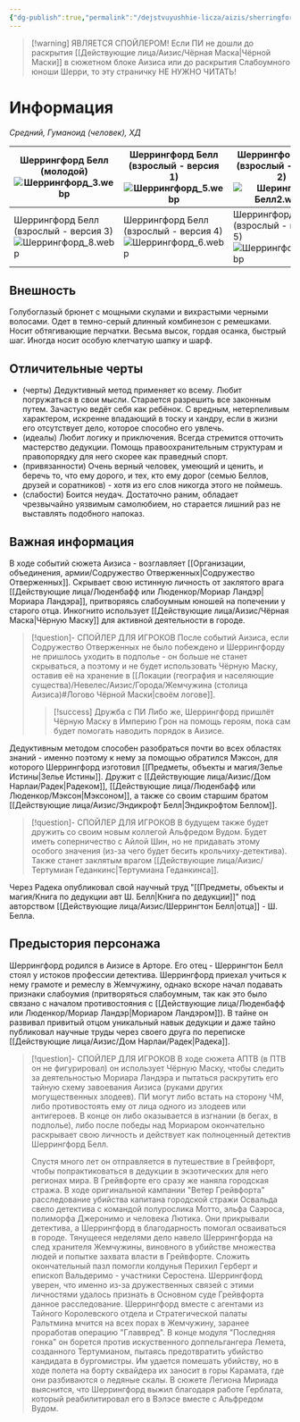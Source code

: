 ```yaml
---
{"dg-publish":true,"permalink":"/dejstvuyushhie-licza/aizis/sherringford-bell/","dgPassFrontmatter":true}
---
```


> [!warning] ЯВЛЯЕТСЯ СПОЙЛЕРОМ!
> Если ПИ не дошли до раскрытия [[Действующие лица/Аизис/Чёрная Маска\|Чёрной Маски]] в сюжетном блоке Аизиса или до раскрытия Слабоумного юноши Шерри, то эту страничку НЕ НУЖНО ЧИТАТЬ!
# Информация
*Средний, Гуманоид (человек), ХД*

| Шеррингфорд Белл (молодой)<br>![Шеррингфорд_3.webp](/img/user/%D0%98%D0%B7%D0%BE%D0%B1%D1%80%D0%B0%D0%B6%D0%B5%D0%BD%D0%B8%D1%8F/%D0%A8%D0%B5%D1%80%D1%80%D0%B8%D0%BD%D0%B3%D1%84%D0%BE%D1%80%D0%B4_3.webp)             | Шеррингфорд Белл (взрослый - версия 1)<br>![Шеррингфорд_5.webp](/img/user/%D0%98%D0%B7%D0%BE%D0%B1%D1%80%D0%B0%D0%B6%D0%B5%D0%BD%D0%B8%D1%8F/%D0%A8%D0%B5%D1%80%D1%80%D0%B8%D0%BD%D0%B3%D1%84%D0%BE%D1%80%D0%B4_5.webp) | Шеррингфорд Белл (взрослый - версия 2)<br>![Шерингфорд Белл2.webp](/img/user/%D0%98%D0%B7%D0%BE%D0%B1%D1%80%D0%B0%D0%B6%D0%B5%D0%BD%D0%B8%D1%8F/%D0%A8%D0%B5%D1%80%D0%B8%D0%BD%D0%B3%D1%84%D0%BE%D1%80%D0%B4%20%D0%91%D0%B5%D0%BB%D0%BB2.webp) |
| ----------------------------------------------------------------- | ----------------------------------------------------------------- | -------------------------------------------------------------------- |
| Шеррингфорд Белл (взрослый - версия 3)<br>![Шеррингфорд_8.webp](/img/user/%D0%98%D0%B7%D0%BE%D0%B1%D1%80%D0%B0%D0%B6%D0%B5%D0%BD%D0%B8%D1%8F/%D0%A8%D0%B5%D1%80%D1%80%D0%B8%D0%BD%D0%B3%D1%84%D0%BE%D1%80%D0%B4_8.webp) | Шеррингфорд Белл (взрослый - версия 4)<br>![Шеррингфорд_6.webp](/img/user/%D0%98%D0%B7%D0%BE%D0%B1%D1%80%D0%B0%D0%B6%D0%B5%D0%BD%D0%B8%D1%8F/%D0%A8%D0%B5%D1%80%D1%80%D0%B8%D0%BD%D0%B3%D1%84%D0%BE%D1%80%D0%B4_6.webp) | Шеррингфорд Белл (взрослый - версия 5)<br>![Шеррингфорд_9.webp](/img/user/%D0%98%D0%B7%D0%BE%D0%B1%D1%80%D0%B0%D0%B6%D0%B5%D0%BD%D0%B8%D1%8F/%D0%A8%D0%B5%D1%80%D1%80%D0%B8%D0%BD%D0%B3%D1%84%D0%BE%D1%80%D0%B4_9.webp)    |
## Внешность
Голубоглазый брюнет с мощными скулами и вихрастыми черными волосами. Одет в темно-серый длинный комбинезон с ремешками. Носит обтягивающие перчатки. Весьма высок, гордая осанка, быстрый шаг. Иногда носит особую клетчатую шапку и шарф.
## Отличительные черты
- (черты) Дедуктивный метод применяет ко всему. Любит погружаться в свои мысли. Старается разрешить все законным путем. Зачастую ведёт себя как ребёнок. С вредным, нетерпеливым характером, искренне впадающий в тоску и хандру, если в жизни его отсутствует дело, которое способно его увлечь.
- (идеалы) Любит логику и приключения. Всегда стремится отточить мастерство дедукции. Помощь правоохранительным структурам и правопорядку для него скорее как праведный спорт.
- (привязанности) Очень верный человек, умеющий и ценить, и беречь то, что ему дорого, и тех, кто ему дорог (семью Беллов, друзей и соратников) - хотя из его слов никогда этого не поймешь.
- (слабости) Боится неудач. Достаточно раним, обладает чрезвычайно уязвимым самолюбием, но старается лишний раз не выставлять подобного напоказ.
## Важная информация
В ходе событий сюжета Аизиса - возглавляет [[Организации, объединения, армии/Содружество Отверженных\|Содружество Отверженных]].
Скрывает свою истинную личность от заклятого врага [[Действующие лица/Люденбафф или Люденкор/Мориар Ландэр\|Мориара Ландэра]], притворяясь слабоумным юношей на попечении у старого отца. Инкогнито использует [[Действующие лица/Аизис/Чёрная Маска\|Чёрную Маску]] для активной деятельности в городе.
> [!question]- СПОЙЛЕР ДЛЯ ИГРОКОВ
> После событий Аизиса, если Содружество Отверженных не было побеждено и Шеррингфорду не пришлось уходить в подполье - он больше не станет скрываться, а поэтому и не будет использовать Чёрную Маску, оставив её на хранение в [[Локации (география и населяющие существа)/Невелес/Аизис/Города/Жемчужина (столица Аизиса)#Логово Чёрной Маски\|своём логове]].
> > [!success] Дружба с ПИ
> > Либо же, Шеррингфорд пришлёт Чёрную Маску в Империю Грон на помощь героям, пока сам будет помогать наводить порядок в Аизисе.
>  

Дедуктивным методом способен разобраться почти во всех областях знаний - именно поэтому к нему за помощью обратился Мэксон, для которого Шеррингфорд изготовил [[Предметы, объекты и магия/Зелье Истины\|Зелье Истины]].
Дружит с [[Действующие лица/Аизис/Дом Нарлаи/Радек\|Радеком]], [[Действующие лица/Люденбафф или Люденкор/Мэксон\|Мэксоном]], а также со своим старшим братом [[Действующие лица/Аизис/Эндикрофт Белл\|Эндикрофтом Беллом]].
> [!question]- СПОЙЛЕР ДЛЯ ИГРОКОВ
> В будущем также будет дружить со своим новым коллегой Альфредом Вудом.
> Будет иметь соперничество с Айлой Шин, но не придавать этому особого значения (из-за чего будет бесить крольчиху-детектива).
> Также станет заклятым врагом [[Действующие лица/Аизис/Тертумиан Геданкинс\|Тертумиана Геданкинса]].

Через Радека опубликовал свой научный труд "[[Предметы, объекты и магия/Книга по дедукции авт Ш. Белл\|Книга по дедукции]]" под авторством [[Действующие лица/Аизис/Шеррингтон Белл\|отца]] - Ш. Белла.
## Предыстория персонажа
Шеррингфорд родился в Аизисе в Арторе. Его отец - Шеррингтон Белл стоял у истоков профессии детектива. Шеррингфорд приехал учиться к нему грамоте и ремеслу в Жемчужину, однако вскоре начал подавать признаки слабоумия (притворяться слабоумным, так как это было связано с началом противостояния с [[Действующие лица/Люденбафф или Люденкор/Мориар Ландэр\|Мориаром Ландэром]]). 
В тайне он развивал привитый отцом уникальный навык дедукции и даже тайно публиковал научные труды через своего друга по переписке [[Действующие лица/Аизис/Дом Нарлаи/Радек\|Радека]].
> [!question]- СПОЙЛЕР ДЛЯ ИГРОКОВ
>В ходе сюжета АПТВ (в ПТВ он не фигурировал) он использует Чёрную Маску, чтобы следить за деятельностью Мориара Ландэра и пытаться раскрутить его тайную схему завоевания Аизиса (руками других могущественных злодеев). ПИ могут либо встать на сторону ЧМ, либо противостоять ему от лица одного из злодеев или антигероев.
>В конце он либо оказывается в изгнании (в бегах, в подполье), либо после победы над Мориаром окончательно раскрывает свою личность и действует как полноценный детектив Шеррингфорд Белл.
>
>Спустя много лет он отправляется в путешествие в Грейвфорт, чтобы попрактиковаться в дедукции в экзотических для него регионах мира. В Грейвфорте его сразу же наняла городская стража.
>В ходе оригинальной кампании "Ветер Грейвфорта" расследование убийства капитана городской стражи Освальда свело детектива с командой полурослика Мотто, эльфа Саэроса, полиморфа Джеронимо и человека Лютика. 
>Они прикрывали детектива, а Шеррингфорд в благодарность помогал осваиваться в городе. 
>Тянущееся неделями дело навело Шеррингфорда на след хранителя Жемчужины, виновного в убийстве множества людей и попытке захвата власти в Грейвфорте.
>Сложить окончательный пазл помогли колдунья Перихил Герберт и епископ Вальдеримо - участники Серостена. Шеррингфорд уверен, что именно из-за дружественных связей с этими личностями удалось признать в Основном суде Грейвфорта данное расследование.
>Шеррингфорд вместе с агентами из Тайного Королевского отдела и Стратегической палаты Ральтмина мчится на всех порах в Жемчужину, заранее проработав операцию "Главвред".
>В конце модуля "Последняя гонка" он борется против искуственного доппельгангера Лемета, созданного Тертумианом, пытаясь предотвратить убийство кандидата в бургомистры. Им удается помешать убийству, но в ходе полета на борту сквайдера их заносит в горы Карамата, где они разбиваются о ледяные скалы.
>В сюжете Легиона Мириада выяснится, что Шеррингфорд выжил благодаря работе Герблата, который реабилитировал его в Вэлэсе вместе с Альфредом Вудом.